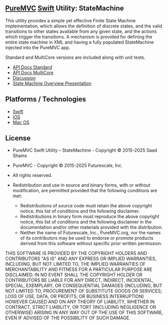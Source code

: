 ## [PureMVC](http://puremvc.github.com/) [Swift](https://github.com/sshams/puremvc-swift-standard-framework/wiki) Utility: StateMachine

This utility provides a simple yet effective Finite State Machine implementation, which allows the definition of discrete states, and the valid transitions to other states available from any given state, and the actions which trigger the transitions. A mechanism is provided for defining the entire state machine in XML and having a fully populated StateMachine injected into the PureMVC app. 

Standard and MultiCore versions are included along with unit tests.

* [API Docs Standard](http://puremvc.org/pages/docs/Swift/Utility_Swift_StateMachine/standard/)
* [API Docs MultiCore](http://puremvc.org/pages/docs/Swift/Utility_Swift_StateMachine/multicore/)
* [Discussion](http:/forums.puremvc.org/index.php?topic=2123.0)
* [State Machine Overview Presentation](http://puremvc.tv/#P003/)

## Platforms / Technologies
* [Swift](http://en.wikipedia.org/wiki/Swift_(programming_language))
* [iOS](http://en.wikipedia.org/wiki/IOS)
* [Mac OS](http://en.wikipedia.org/wiki/Mac_OS)

## License
* PureMVC Swift Utility – StateMachine - Copyright © 2015-2025 Saad Shams
* PureMVC - Copyright © 2015-2025 Futurescale, Inc.
* All rights reserved.

* Redistribution and use in source and binary forms, with or without modification, are permitted provided that the following conditions are met:

  * Redistributions of source code must retain the above copyright notice, this list of conditions and the following disclaimer.
  * Redistributions in binary form must reproduce the above copyright notice, this list of conditions and the following disclaimer in the documentation and/or other materials provided with the distribution.
  * Neither the name of Futurescale, Inc., PureMVC.org, nor the names of its contributors may be used to endorse or promote products derived from this software without specific prior written permission.

THIS SOFTWARE IS PROVIDED BY THE COPYRIGHT HOLDERS AND CONTRIBUTORS "AS IS" AND ANY EXPRESS OR IMPLIED WARRANTIES, INCLUDING, BUT NOT LIMITED TO, THE IMPLIED WARRANTIES OF MERCHANTABILITY AND FITNESS FOR A PARTICULAR PURPOSE ARE DISCLAIMED. IN NO EVENT SHALL THE COPYRIGHT HOLDER OR CONTRIBUTORS BE LIABLE FOR ANY DIRECT, INDIRECT, INCIDENTAL, SPECIAL, EXEMPLARY, OR CONSEQUENTIAL DAMAGES (INCLUDING, BUT NOT LIMITED TO, PROCUREMENT OF SUBSTITUTE GOODS OR SERVICES; LOSS OF USE, DATA, OR PROFITS; OR BUSINESS INTERRUPTION) HOWEVER CAUSED AND ON ANY THEORY OF LIABILITY, WHETHER IN CONTRACT, STRICT LIABILITY, OR TORT (INCLUDING NEGLIGENCE OR OTHERWISE) ARISING IN ANY WAY OUT OF THE USE OF THIS SOFTWARE, EVEN IF ADVISED OF THE POSSIBILITY OF SUCH DAMAGE.
